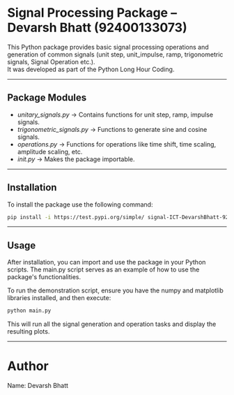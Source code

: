 # Signal Processing Package – Devarsh Bhatt (92400133073)

This Python package provides basic signal processing operations and generation of common signals (unit step, unit_impulse, ramp, trigonometric signals, Signal Operation etc.).  
It was developed as part of the Python Long Hour Coding.

---

##  Package Modules
- *unitary_signals.py* → Contains functions for unit step, ramp, impulse signals.
- *trigonometric_signals.py* → Functions to generate sine and cosine signals.
- *operations.py* → Functions for operations like time shift, time scaling, amplitude scaling, etc.
- *_init_.py* → Makes the package importable.

---

## Installation

To install the package use the following command:

```bash
pip install -i https://test.pypi.org/simple/ signal-ICT-DevarshBhatt-92400133073==2.0.0
```
---

## Usage

After installation, you can import and use the package in your Python scripts. The main.py script serves as an example of how to use the package's functionalities.

To run the demonstration script, ensure you have the numpy and matplotlib libraries installed, and then execute:

```bash
python main.py
```

This will run all the signal generation and operation tasks and display the resulting plots.

---

# Author

Name: Devarsh Bhatt